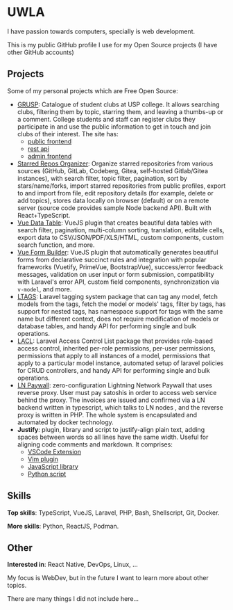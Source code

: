# UWLA

I have passion towards computers, specially is web development.

This is my public GitHub profile I use for my Open Source projects (I have other GitHub accounts)

## Projects

Some of my personal projects which are Free Open Source:

- [GRUSP](https://grusp.site): Catalogue of student clubs  at  USP  college.  It
  allows searching clubs, filtering them by topic, starring them, and leaving  a
  thumbs-up or a comment. College students and staff  can  register  clubs  they
  participate in and use the public information to get in touch and join clubs
  of their interest. The site has:
    - [public frontend](https://github.com/uwla/grusp-app)
    - [rest api](https://github.com/uwla/grusp-api)
    - [admin frontend](https://github.com/uwla/grusp-adm)
- [Starred  Repos   Organizer](https://github.com/uwla/starred_repos_organizer):
  Organize starred repositories from various sources (GitHub, GitLab,  Codeberg,
  Gitea, self-hosted Gitlab/Gitea instances), with search filter, topic  filter,
  pagination, sort by stars/name/forks, import starred repositories from  public
  profiles, export to  and  import  from  file,  edit  repository  details  (for
  example, delete or add topics), stores data locally on browser (default) or on
  a remote server (source code provides sample Node  backend  API).  Built  with
  React+TypeScript.
- [Vue Data Table](https://github.com/uwla/vue-data-table):  VueJS  plugin  that
  creates beautiful data tables with  search  filter,  pagination,  multi-column
  sorting, translation, editable cells, export  data  to  CSV/JSON/PDF/XLS/HTML,
  custom components, custom search function, and more.
- [Vue  Form  Builder](https://github.com/uwla/vue-form-builder):  VueJS  plugin
  that automatically generates beautiful forms from declarative  succinct  rules
  and integration with popular  frameworks  (Vuetify,  PrimeVue,  BootstrapVue),
  success/error feedback messages, validation on user input or form  submission,
  compatibility   with   Laravel's   error   API,   custom   field   components,
  synchronization via `v-model`, and more.
- [LTAGS](https://github.com/uwla/ltags): Laravel tagging  system  package  that
  can tag any model, fetch models from the tags,  fetch  the  model  or  models'
  tags, filter by tags, has support for nested tags, has namespace  support  for
  tags with the same name but different context, does not  require  modification
  of models or database tables, and handy API for  performing  single  and
  bulk operations.
- [LACL](https://github.com/uwla/lacl): Laravel Access Control List package that
  provides role-based access control, inherited per-role  permissions,  per-user
  permissions, permissions that apply to all instances of a  model,  permissions
  that apply to a particular model instance, automated setup of laravel policies
  for CRUD controllers, and handy API for performing single and bulk operations.
- [LN Paywall](https://github.com/uwla/lnpaywall): zero-configuration Lightning
  Network Paywall that uses reverse proxy. User must pay satoshis  in  order  to
  access web service behind the proxy. The invoices are issued and confirmed via
  a LN backend written in typescript, which talks to LN nodes , and the  reverse
  proxy is written in PHP. The whole system is  encapsulated  and  automated  by
  docker technology.
- **Justify**: plugin, library and script to justify-align  plain  text,  adding
  spaces between words so all lines have the same  width.  Useful  for  aligning
  code comments and markdown. It comprises:
    - [VSCode Extension](https://github.com/uwla/justify.vsix)
    - [Vim plugin](https://github.com/uwla/justify.vim)
    - [JavaScript library](https://github.com/uwla/justify.js)
    - [Python script](https://github.com/uwla/justify.py)

## Skills

**Top skills**: TypeScript, VueJS, Laravel, PHP, Bash, Shellscript, Git, Docker.

**More skills**: Python, ReactJS, Podman.

## Other

**Interested in**: React Native, DevOps, Linux, ...

My focus is WebDev, but in the future I want to learn more about other topics.

There are many things I did not include here...

